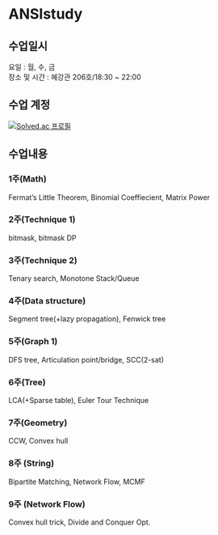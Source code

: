 # ANSIstudy

## 수업일시
요일 : 월, 수, 금<br/>
장소 및 시간 : 혜강관 206호/18:30 ~ 22:00

## 수업 계정
[![Solved.ac
프로필](http://mazassumnida.wtf/api/v2/generate_badge?boj=midnight_sun2006)](https://solved.ac/profile/midnight_sun2006)

## 수업내용
### 1주(Math)
Fermat’s Little Theorem, Binomial Coeffiecient, Matrix Power
 
### 2주(Technique 1)
bitmask, bitmask DP

### 3주(Technique 2)
Tenary search, Monotone Stack/Queue

### 4주(Data structure)
Segment tree(+lazy propagation), Fenwick tree

### 5주(Graph 1)
DFS tree, Articulation point/bridge, SCC(2-sat)

### 6주(Tree)
LCA(+Sparse table), Euler Tour Technique

### 7주(Geometry)
CCW, Convex hull

### 8주 (String)
Bipartite Matching, Network Flow, MCMF

### 9주 (Network Flow)
Convex hull trick, Divide and Conquer Opt.
